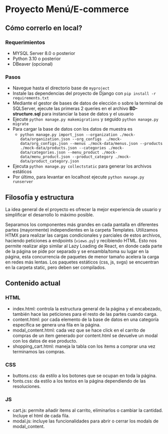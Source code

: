 # Proyecto Menú/E-commerce

## Cómo correrlo en local?

### Requerimientos
- MYSQL Server 8.0 o posterior
- Python 3.10 o posterior
- DBeaver (opcional)

### Pasos
- Navegue hasta el directorio base de `myproject` 
- Instale las dependencias del proyecto de Django con `pip install -r requirements.txt`
- Mediante el gestor de bases de datos de elección o sobre la terminal de SQLServer, ejecute las primeras 2 queries en el archivo <b>BD-structure.sql</b> para instanciar la base de datos y el usuario
- Ejecute `python manage.py makemigrations` y seguido `python manage.py migrate`
- Para cargar la base de datos con los datos de muestra es
  - ```python manage.py import_json --organization ./mock-data/organization.json --org_configs  ./mock-data/org_configs.json --menus ./mock-data/menus.json --products ./mock-data/products.json --categories ./mock-data/categories.json --menu_product ./mock-data/menu_product.json --product_category ./mock-data/product_category.json```
- Ejecuta `python manage.py collectstatic` para generar los archivos estáticos
- Por último, para levantar en localhost ejecute `python manage.py runserver`

## Filosofía y estructura

La idea general de el proyecto es ofrecer la mejor experiencia de usuario y simplificar el desarrollo lo máximo posible.

Separamos los componentes más grandes en cada pantalla en diferentes partes (mayormente) independientes en la carpeta Templates.
Utilizamos HTMX para realizar las cargas condicionales y parciales de estos archivos, haciendo peticiones a endpoints (`views.py`) y recibiendo HTML.
Esto nos permite realizar algo similar al Lazy Loading de React, en donde cada parte de la página se pide por separado y se ensambla/toma su lugar en la página, esta concurrencia de paquetes de menor tamaño acelera la carga en redes más lentas. Los paquetes estáticos (css, js, svgs) se encuentran en la carpeta static, pero deben ser compilados.

## Contenido actual

### HTML
- index.html: controla la estructura general de la página y el encabezado, también hace las peticiones para el resto de las partes cuando carga.
- content.html: por cada elemento de la base de datos en una categoría específica se genera una fila en la página.
- modal_content.html: cada vez que se hace click en el carrito de compras de un item generado por content.html se devuelve un modal con los datos de ese producto.
- shopping_cart.html: maneja la tabla con los items a comprar una vez terminamos las compras.

### CSS
- buttons.css: da estilo a los botones que se ocupan en toda la página.
- fonts.css: da estilo a los textos en la página dependiendo de las resoluciones.

### JS
- cart.js: permite añadir items al carrito, eliminarlos o cambiar la cantidad. Incluye el html de cada fila.
- modal.js: incluye las funcionalidades para abrir o cerrar los modals de modal_content.
